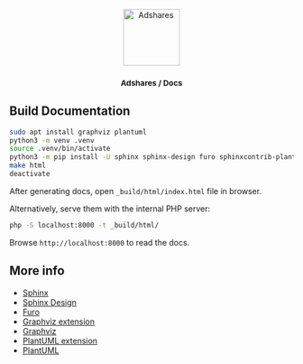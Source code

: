 <p align="center">
    <a href="https://adshares.net/" title="Adshares sp. z o.o." target="_blank">
        <img src="https://adshares.net/logos/ads.svg" alt="Adshares" width="100" height="100">
    </a>
</p>
<h3 align="center"><small>Adshares / Docs</small></h3>

Build Documentation
-------------------

```bash
sudo apt install graphviz plantuml
python3 -m venv .venv
source .venv/bin/activate
python3 -m pip install -U sphinx sphinx-design furo sphinxcontrib-plantuml graphviz
make html
deactivate
```

After generating docs, open `_build/html/index.html` file in browser.

Alternatively, serve them with the internal PHP server:

```bash
php -S localhost:8000 -t _build/html/
```

Browse `http://localhost:8000` to read the docs.


More info
---------

- [Sphinx](https://www.sphinx-doc.org/)
- [Sphinx Design](https://sphinx-design.readthedocs.io/)
- [Furo](https://github.com/pradyunsg/furo)
- [Graphviz extension](https://www.sphinx-doc.org/en/master/usage/extensions/graphviz.html)
- [Graphviz](https://graphviz.org/)
- [PlantUML extension](https://github.com/sphinx-contrib/plantuml/)
- [PlantUML](https://plantuml.com/)
